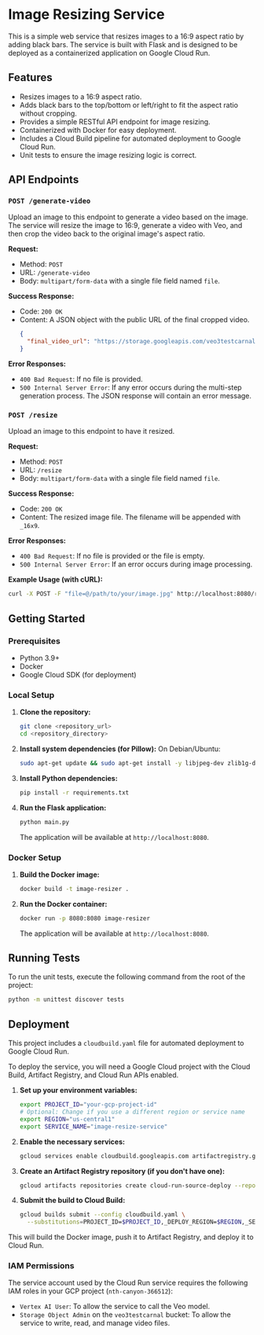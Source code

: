 # Image Resizing Service

This is a simple web service that resizes images to a 16:9 aspect ratio by adding black bars. The service is built with Flask and is designed to be deployed as a containerized application on Google Cloud Run.

## Features

- Resizes images to a 16:9 aspect ratio.
- Adds black bars to the top/bottom or left/right to fit the aspect ratio without cropping.
- Provides a simple RESTful API endpoint for image resizing.
- Containerized with Docker for easy deployment.
- Includes a Cloud Build pipeline for automated deployment to Google Cloud Run.
- Unit tests to ensure the image resizing logic is correct.

## API Endpoints

### `POST /generate-video`

Upload an image to this endpoint to generate a video based on the image. The service will resize the image to 16:9, generate a video with Veo, and then crop the video back to the original image's aspect ratio.

**Request:**

- Method: `POST`
- URL: `/generate-video`
- Body: `multipart/form-data` with a single file field named `file`.

**Success Response:**

- Code: `200 OK`
- Content: A JSON object with the public URL of the final cropped video.
  ```json
  {
    "final_video_url": "https://storage.googleapis.com/veo3testcarnal/final_videos/my_image_cropped_...mp4"
  }
  ```

**Error Responses:**

- `400 Bad Request`: If no file is provided.
- `500 Internal Server Error`: If any error occurs during the multi-step generation process. The JSON response will contain an error message.

### `POST /resize`

Upload an image to this endpoint to have it resized.

**Request:**

- Method: `POST`
- URL: `/resize`
- Body: `multipart/form-data` with a single file field named `file`.

**Success Response:**

- Code: `200 OK`
- Content: The resized image file. The filename will be appended with `_16x9`.

**Error Responses:**

- `400 Bad Request`: If no file is provided or the file is empty.
- `500 Internal Server Error`: If an error occurs during image processing.

**Example Usage (with cURL):**

```bash
curl -X POST -F "file=@/path/to/your/image.jpg" http://localhost:8080/resize -o resized_image.jpg
```

## Getting Started

### Prerequisites

- Python 3.9+
- Docker
- Google Cloud SDK (for deployment)

### Local Setup

1. **Clone the repository:**
   ```bash
   git clone <repository_url>
   cd <repository_directory>
   ```

2. **Install system dependencies (for Pillow):**
   On Debian/Ubuntu:
   ```bash
   sudo apt-get update && sudo apt-get install -y libjpeg-dev zlib1g-dev
   ```

3. **Install Python dependencies:**
   ```bash
   pip install -r requirements.txt
   ```

4. **Run the Flask application:**
   ```bash
   python main.py
   ```
   The application will be available at `http://localhost:8080`.

### Docker Setup

1. **Build the Docker image:**
   ```bash
   docker build -t image-resizer .
   ```

2. **Run the Docker container:**
   ```bash
   docker run -p 8080:8080 image-resizer
   ```
   The application will be available at `http://localhost:8080`.

## Running Tests

To run the unit tests, execute the following command from the root of the project:

```bash
python -m unittest discover tests
```

## Deployment

This project includes a `cloudbuild.yaml` file for automated deployment to Google Cloud Run.

To deploy the service, you will need a Google Cloud project with the Cloud Build, Artifact Registry, and Cloud Run APIs enabled.

1. **Set up your environment variables:**
   ```bash
   export PROJECT_ID="your-gcp-project-id"
   # Optional: Change if you use a different region or service name
   export REGION="us-central1"
   export SERVICE_NAME="image-resize-service"
   ```

2. **Enable the necessary services:**
   ```bash
   gcloud services enable cloudbuild.googleapis.com artifactregistry.googleapis.com run.googleapis.com
   ```

3. **Create an Artifact Registry repository (if you don't have one):**
   ```bash
   gcloud artifacts repositories create cloud-run-source-deploy --repository-format=docker --location=$REGION
   ```

4. **Submit the build to Cloud Build:**
   ```bash
   gcloud builds submit --config cloudbuild.yaml \
     --substitutions=PROJECT_ID=$PROJECT_ID,_DEPLOY_REGION=$REGION,_SERVICE_NAME=$SERVICE_NAME
   ```

This will build the Docker image, push it to Artifact Registry, and deploy it to Cloud Run.

### IAM Permissions

The service account used by the Cloud Run service requires the following IAM roles in your GCP project (`nth-canyon-366512`):

-   `Vertex AI User`: To allow the service to call the Veo model.
-   `Storage Object Admin` on the `veo3testcarnal` bucket: To allow the service to write, read, and manage video files.
